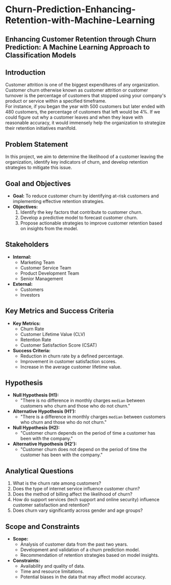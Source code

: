 # Churn-Prediction-Enhancing-Retention-with-Machine-Learning
## Enhancing Customer Retention through Churn Prediction: A Machine Learning Approach to Classification Models

## Introduction

Customer attrition is one of the biggest expenditures of any
organization. Customer churn otherwise known as customer attrition or
customer turnover is the percentage of customers that stopped using your
company\'s product or service within a specified timeframe.\
For instance, if you began the year with 500 customers but later ended
with 480 customers, the percentage of customers that left would be 4%.
If we could figure out why a customer leaves and when they leave with
reasonable accuracy, it would immensely help the organization to
strategize their retention initiatives manifold.

## Problem Statement

In this project, we aim to determine the likelihood of a customer leaving the organization, identify key indicators of churn, and develop retention strategies to mitigate this issue.

## Goal and Objectives

- **Goal:** To reduce customer churn by identifying at-risk customers and implementing effective retention strategies.
- **Objectives:**
  1. Identify the key factors that contribute to customer churn.
  2. Develop a predictive model to forecast customer churn.
  3. Propose actionable strategies to improve customer retention based on insights from the model.

## Stakeholders

- **Internal:**
  - Marketing Team
  - Customer Service Team
  - Product Development Team
  - Senior Management
- **External:**
  - Customers
  - Investors

## Key Metrics and Success Criteria

- **Key Metrics:**
  - Churn Rate
  - Customer Lifetime Value (CLV)
  - Retention Rate
  - Customer Satisfaction Score (CSAT)
- **Success Criteria:**
  - Reduction in churn rate by a defined percentage.
  - Improvement in customer satisfaction scores.
  - Increase in the average customer lifetime value.

## Hypothesis

- **Null Hypothesis (H1):**
  - "There is no difference in monthly charges `median` between customers who churn and those who do not churn."
- **Alternative Hypothesis (H1'):**
  - "There is a difference in monthly charges `median` between customers who churn and those who do not churn."
- **Null Hypothesis (H2):**
  - "Customer churn depends on the period of time a customer has been with the company."
- **Alternative Hypothesis (H2'):**
  - "Customer churn does not depend on the period of time the customer has been with the company."

## Analytical Questions

1. What is the churn rate among customers?
2. Does the type of internet service influence customer churn?
3. Does the method of billing affect the likelihood of churn?
4. How do support services (tech support and online security) influence customer satisfaction and retention?
5. Does churn vary significantly across gender and age groups?

## Scope and Constraints

- **Scope:**
  - Analysis of customer data from the past two years.
  - Development and validation of a churn prediction model.
  - Recommendation of retention strategies based on model insights.
- **Constraints:**
  - Availability and quality of data.
  - Time and resource limitations.
  - Potential biases in the data that may affect model accuracy.

